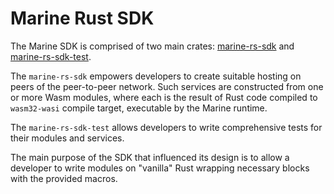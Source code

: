 # Marine Rust SDK

The Marine SDK is comprised of two main crates: [marine-rs-sdk](https://github.com/fluencelabs/marine-rs-sdk/) and [marine-rs-sdk-test](https://github.com/fluencelabs/marine-rs-sdk-test).

The `marine-rs-sdk` empowers developers to create suitable hosting on peers of the peer-to-peer network. Such services are constructed from one or more Wasm modules, where each is the result of Rust code compiled to `wasm32-wasi` compile target, executable by the Marine runtime.

The `marine-rs-sdk-test` allows developers to write comprehensive tests for their modules and services.

The main purpose of the SDK that influenced its design is to allow a developer to write modules on "vanilla" Rust wrapping necessary blocks with the provided macros.

